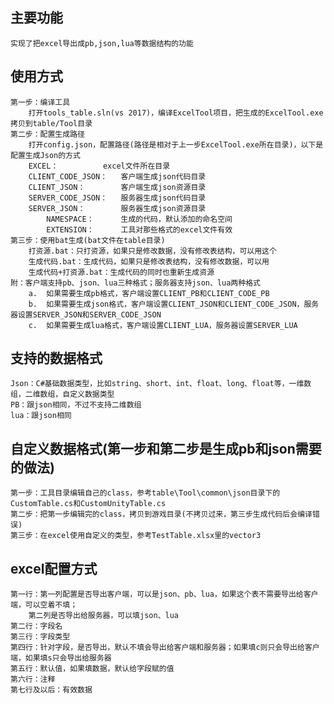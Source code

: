 ## 主要功能  
    实现了把excel导出成pb,json,lua等数据结构的功能  
## 使用方式
	第一步：编译工具  
	    打开tools_table.sln(vs 2017)，编译ExcelTool项目，把生成的ExcelTool.exe拷贝到table/Tool目录  
	第二步：配置生成路径  
		打开config.json，配置路径(路径是相对于上一步ExcelTool.exe所在目录)，以下是配置生成Json的方式  
		EXCEL：			excel文件所在目录  
		CLIENT_CODE_JSON：	客户端生成json代码目录  
		CLIENT_JSON：		客户端生成json资源目录  
		SERVER_CODE_JSON：	服务器生成json代码目录  
		SERVER_JSON：		服务器生成json资源目录  
	    	NAMESPACE：		生成的代码，默认添加的命名空间  
	    	EXTENSION：		工具对那些格式的excel文件有效  
	第三步：使用bat生成(bat文件在table目录)  
		打资源.bat：只打资源，如果只是修改数据，没有修改表结构，可以用这个  
		生成代码.bat：生成代码，如果只是修改表结构，没有修改数据，可以用  
		生成代码+打资源.bat：生成代码的同时也重新生成资源  
	附：客户端支持pb、json、lua三种格式；服务器支持json、lua两种格式  
	    a.	如果需要生成pb格式，客户端设置CLIENT_PB和CLIENT_CODE_PB  
	    b.	如果需要生成json格式，客户端设置CLIENT_JSON和CLIENT_CODE_JSON，服务器设置SERVER_JSON和SERVER_CODE_JSON  
	    c.	如果需要生成lua格式，客户端设置CLIENT_LUA，服务器设置SERVER_LUA  
## 支持的数据格式
	Json：C#基础数据类型，比如string、short、int、float、long、float等，一维数组，二维数组，自定义数据类型
 	PB：跟json相同，不过不支持二维数组
  	lua：跟json相同
 ## 自定义数据格式(第一步和第二步是生成pb和json需要的做法)
	第一步：工具目录编辑自己的class，参考table\Tool\common\json目录下的CustomTable.cs和CustomUnityTable.cs  
 	第二步：把第一步编辑完的class，拷贝到游戏目录(不拷贝过来，第三步生成代码后会编译错误)  
  	第三步：在excel使用自定义的类型，参考TestTable.xlsx里的vector3  
## excel配置方式  
	第一行：第一列配置是否导出客户端，可以是json、pb、lua，如果这个表不需要导出给客户端，可以空着不填；  
 		第二列是否导出给服务器，可以填json、lua  
 	第二行：字段名  
  	第三行：字段类型  
	第四行：针对字段，是否导出，默认不填会导出给客户端和服务器；如果填c则只会导出给客户端，如果填s只会导出给服务器  
	第五行：默认值，如果填数据，默认给字段赋的值  
	第六行：注释  
	第七行及以后：有效数据  

